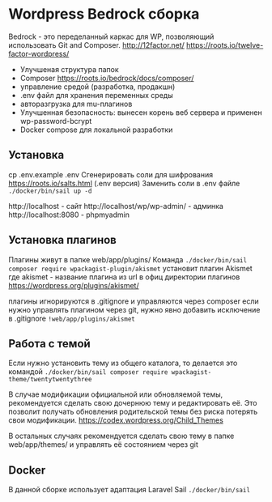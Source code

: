 # Wordpress Bedrock сборка
Bedrock - это переделанный каркас для WP, позволяющий использовать Git and Composer.
http://12factor.net/
https://roots.io/twelve-factor-wordpress/

- Улучшеная структура папок
- Composer https://roots.io/bedrock/docs/composer/
- управление средой (разработка, продакшн)
- .env файл для хранения переменных среды
- авторазгрузка для mu-плагинов
- Улучшенная безопасность: вынесен корень веб сервера и применен wp-password-bcrypt
- Docker compose для локальной разработки

## Установка
cp .env.example .env
Сгенерировать соли для шифрования https://roots.io/salts.html (.env версия)
Заменить соли в .env файле
`./docker/bin/sail up -d`

http://localhost - сайт
http://localhost/wp/wp-admin/ - админка
http://localhost:8080 - phpmyadmin

## Установка плагинов
Плагины живут в папке web/app/plugins/
Команда `./docker/bin/sail composer require wpackagist-plugin/akismet` установит плагин Akismet
где akismet - название плагина из url в офиц директории плагинов https://wordpress.org/plugins/akismet/

плагины игнорируются в .gitignore и управляются через composer
если нужно управлять плагином через git, нужно явно добавить исключение в .gitignore
`!web/app/plugins/akismet`

## Работа с темой
Если нужно установить тему из общего каталога, то делается это командой
`./docker/bin/sail composer require wpackagist-theme/twentytwentythree`

В случае модификации официальной или обновляемой темы, рекомендуется сделать свою дочернюю тему и редактировать её. Это позволит получать обновления родительской темы без риска потерять свои модификации. https://codex.wordpress.org/Child_Themes

В остальных случаях рекомендуется сделать свою тему в папке web/app/themes/ и управлять её состоянием через git


## Docker
В данной сборке использует адаптация Laravel Sail
`./docker/bin/sail`